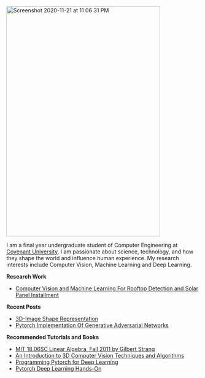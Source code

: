 <!-- <img width="500" height="600" alt="Screenshot 2020-11-21 at 11 06 31 PM" class="center" src="https://user-images.githubusercontent.com/52134849/102693761-38d68600-421d-11eb-8682-e245919f1eb9.jpg"> -->

<img width="400" height="600" alt="Screenshot 2020-11-21 at 11 06 31 PM" class="center" src="https://user-images.githubusercontent.com/52134849/102813441-17b29880-43c9-11eb-8f33-be0775acdab2.jpeg">


I am a final year undergraduate student of Computer Engineering at [Covenant University](https://www.covenantuniversity.edu.ng/). I am passionate about science, technology, and how they shape the world and influence human experience. My research interests include Computer Vision, Machine Learning and Deep Learning.

**Research Work**
* [Computer Vision and Machine Learning For Rooftop Detection and Solar Panel Installment](http://www.omdena.com/projects/ai-solar)


**Recent Posts**
* [3D-Image Shape Representation](https://olaleyeayoola.medium.com/3d-image-shape-representation-e2ba8af3c259)
* [Pytorch Implementation Of Generative Adversarial Networks](http://ai.techdev.fun/index.php/2020/05/12/pytorch-implementation-of-generative-adversarial-networks/)


**Recommended Tutorials and Books**
* [MIT 18.06SC Linear Algebra, Fall 2011 by Gilbert Strang](https://www.youtube.com/playlist?list=PL221E2BBF13BECF6C)
* [An Introduction to 3D Computer Vision Techniques and Algorithms](https://www.wiley.com/en-us/An+Introduction+to+3D+Computer+Vision+Techniques+and+Algorithms-p-9781119964476)
* [Programming Pytorch for Deep Learning](https://www.oreilly.com/library/view/programming-pytorch-for/9781492045342/)
* [Pytorch Deep Learning Hands-On](https://www.packtpub.com/big-data-and-business-intelligence/hands-deep-learning-pytorch)
